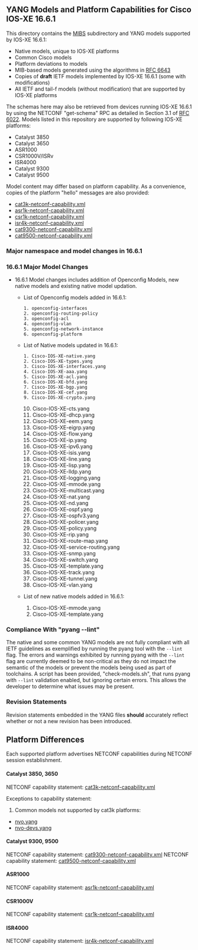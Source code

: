 ## YANG Models and Platform Capabilities for Cisco IOS-XE 16.6.1

This directory contains the [MIBS](MIBS) subdirectory and YANG models supported by IOS-XE 16.6.1:

* Native models, unique to IOS-XE platforms
* Common Cisco models
* Platform deviations to models
* MIB-based models generated using the algorithms in [RFC 6643](https://tools.ietf.org/html/rfc6643)
* Copies of **draft** IETF models implemented by IOS-XE 16.6.1 (some with modifications)
* All IETF and tail-f models (without modification) that are supported by IOS-XE platforms 

The schemas here may also be retrieved from devices running IOS-XE 16.6.1 by using the NETCONF "get-schema" RPC as detailed in Section 3.1 of [RFC 6022](https://tools.ietf.org/html/rfc6022). Models listed in this repository are supported by following IOS-XE platforms:

* Catalyst 3850 
* Catalyst 3650
* ASR1000
* CSR1000V/ISRv
* ISR4000
* Catalyst 9300
* Catalyst 9500

Model content may differ based on platform capability. As a convenience, copies of the platform "hello" messages are also provided:

* [cat3k-netconf-capability.xml](cat3k-netconf-capability.xml)
* [asr1k-netconf-capability.xml](asr1k-netconf-capability.xml)
* [csr1k-netconf-capability.xml](csr1k-netconf-capability.xml)
* [isr4k-netconf-capability.xml](isr4k-netconf-capability.xml)
* [cat9300-netconf-capability.xml](cat9300-netconf-capability.xml)
* [cat9500-netconf-capability.xml](cat9500-netconf-capability.xml)

### Major namespace and model changes in 16.6.1

### 16.6.1 Major Model Changes

 * 16.6.1 Model changes includes addition of Openconfig Models, new native models and existing native model updation.

   * List of Openconfig models added in 16.6.1:

         1. openconfig-interfaces
         2. openconfig-routing-policy
         3. openconfig-acl
         4. openconfig-vlan
         5. openconfig-network-instance
         6. openconfig-platform
 
   * List of Native models updated in 16.6.1:

         1. Cisco-IOS-XE-native.yang
         2. Cisco-IOS-XE-types.yang
         3. Cisco-IOS-XE-interfaces.yang
         4. Cisco-IOS-XE-aaa.yang
         5. Cisco-IOS-XE-acl.yang 
         6. Cisco-IOS-XE-bfd.yang
         7. Cisco-IOS-XE-bgp.yang
         8. Cisco-IOS-XE-cef.yang
         9. Cisco-IOS-XE-crypto.yang
        10. Cisco-IOS-XE-cts.yang
        11. Cisco-IOS-XE-dhcp.yang
        12. Cisco-IOS-XE-eem.yang
        13. Cisco-IOS-XE-eigrp.yang
        14. Cisco-IOS-XE-flow.yang
        15. Cisco-IOS-XE-ip.yang
        16. Cisco-IOS-XE-ipv6.yang
        17. Cisco-IOS-XE-isis.yang
        18. Cisco-IOS-XE-line.yang
        19. Cisco-IOS-XE-lisp.yang
        20. Cisco-IOS-XE-lldp.yang
        21. Cisco-IOS-XE-logging.yang
        22. Cisco-IOS-XE-mmode.yang
        23. Cisco-IOS-XE-multicast.yang
        24. Cisco-IOS-XE-nat.yang
        25. Cisco-IOS-XE-nd.yang
        26. Cisco-IOS-XE-ospf.yang
        27. Cisco-IOS-XE-ospfv3.yang
        28. Cisco-IOS-XE-policer.yang
        29. Cisco-IOS-XE-policy.yang
        30. Cisco-IOS-XE-rip.yang
        31. Cisco-IOS-XE-route-map.yang
        32. Cisco-IOS-XE-service-routing.yang
        33. Cisco-IOS-XE-snmp.yang
        34. Cisco-IOS-XE-switch.yang
        35. Cisco-IOS-XE-template.yang
        36. Cisco-IOS-XE-track.yang
        37. Cisco-IOS-XE-tunnel.yang
        38. Cisco-IOS-XE-vlan.yang

   * List of new native models added in 16.6.1:

        1. Cisco-IOS-XE-mmode.yang
        2. Cisco-IOS-XE-template.yang
	 
### Compliance With "pyang --lint"

The native and some common YANG models are not fully compliant with all IETF guidelines as exemplified by running the pyang tool with the ```--lint``` flag. The errors and warnings exhibited by running pyang with the ```--lint``` flag are currently deemed to be non-critical as they do not impact the semantic of the models or prevent the models being used as part of toolchains. A script has been provided, "check-models.sh", that runs pyang with ```--lint``` validation enabled, but ignoring certain errors. This allows the developer to determine what issues may be present.


### Revision Statements

Revision statements embedded in the YANG files **should** accurately reflect whether or not a new revision has been introduced.


## Platform Differences

Each supported platform advertises NETCONF capabilities during NETCONF session establishment. 

#### Catalyst 3850, 3650

NETCONF capability statement: [cat3k-netconf-capability.xml](cat3k-netconf-capability.xml)

Exceptions to capability statement:

1. Common models not supported by cat3k platforms:

  - [nvo.yang](nvo.yang)
  - [nvo-devs.yang](nvo-devs.yang)

#### Catalyst 9300, 9500
NETCONF capability statement: [cat9300-netconf-capability.xml](cat9300-netconf-capability.xml)
NETCONF capability statement: [cat9500-netconf-capability.xml](cat9500-netconf-capability.xml)

#### ASR1000
NETCONF capability statement: [asr1k-netconf-capability.xml](asr1k-netconf-capability.xml)
#### CSR1000V
NETCONF capability statement: [csr1k-netconf-capability.xml](csr1k-netconf-capability.xml)
#### ISR4000
NETCONF capability statement: [isr4k-netconf-capability.xml](isr4k-netconf-capability.xml)

